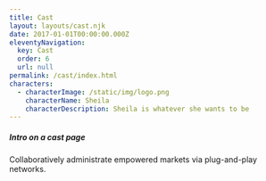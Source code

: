 ```yaml
---
title: Cast
layout: layouts/cast.njk
date: 2017-01-01T00:00:00.000Z
eleventyNavigation:
  key: Cast
  order: 6
  url: null
permalink: /cast/index.html
characters:
  - characterImage: /static/img/logo.png
    characterName: Sheila
    characterDescription: Sheila is whatever she wants to be
---
```

##### Intro on a cast page

Collaboratively administrate empowered markets via plug-and-play networks.
